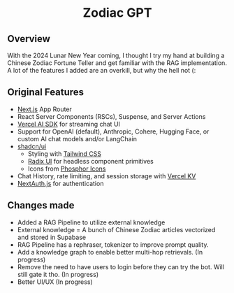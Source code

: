 <a>
  <h1 align="center">Zodiac GPT</h1>
</a>


## Overview
With the 2024 Lunar New Year coming, I thought I try my hand at building a Chinese Zodiac Fortune Teller and get familiar with the RAG implementation. A lot of the features I added are an overkill, but why the hell not (: 

## Original Features

- [Next.js](https://nextjs.org) App Router
- React Server Components (RSCs), Suspense, and Server Actions
- [Vercel AI SDK](https://sdk.vercel.ai/docs) for streaming chat UI
- Support for OpenAI (default), Anthropic, Cohere, Hugging Face, or custom AI chat models and/or LangChain
- [shadcn/ui](https://ui.shadcn.com)
  - Styling with [Tailwind CSS](https://tailwindcss.com)
  - [Radix UI](https://radix-ui.com) for headless component primitives
  - Icons from [Phosphor Icons](https://phosphoricons.com)
- Chat History, rate limiting, and session storage with [Vercel KV](https://vercel.com/storage/kv)
- [NextAuth.js](https://github.com/nextauthjs/next-auth) for authentication

## Changes made 
- Added a RAG Pipeline to utilize external knowledge 
- External knowledge = A bunch of Chinese Zodiac articles vectorized and stored in Supabase
- RAG Pipeline has a rephraser, tokenizer to improve prompt quality.
- Add a knowledge graph to enable better multi-hop retrievals. (In progress)
- Remove the need to have users to login before they can try the bot. Will still gate it tho. (In progress) 
- Better UI/UX (In progress) 
